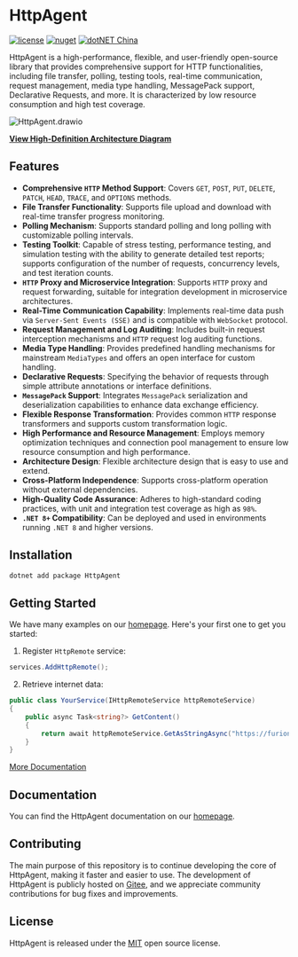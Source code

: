 # HttpAgent

[![license](https://img.shields.io/badge/license-MIT-orange?cacheSeconds=10800)](https://gitee.com/dotnetchina/HttpAgent/blob/master/LICENSE) [![nuget](https://img.shields.io/nuget/v/HttpAgent.svg?cacheSeconds=10800)](https://www.nuget.org/packages/HttpAgent) [![dotNET China](https://img.shields.io/badge/organization-dotNET%20China-yellow?cacheSeconds=10800)](https://gitee.com/dotnetchina)

HttpAgent is a high-performance, flexible, and user-friendly open-source library that provides comprehensive support for
HTTP functionalities, including file transfer, polling, testing tools, real-time communication, request management,
media type handling, MessagePack support, Declarative Requests, and more. It is characterized by low resource
consumption and high test coverage.

![HttpAgent.drawio](https://gitee.com/dotnetchina/HttpAgent/raw/master/drawio/HttpAgent.drawio.png "HttpAgent.drawio.png")

[**View High-Definition Architecture Diagram**](https://diagram-viewer.giteeusercontent.com?repo=dotnetchina/HttpAgent&ref=master&file=drawio/HttpAgent.drawio)

## Features

- **Comprehensive `HTTP` Method Support**: Covers `GET`, `POST`, `PUT`, `DELETE`, `PATCH`, `HEAD`, `TRACE`, and
  `OPTIONS` methods.
- **File Transfer Functionality**: Supports file upload and download with real-time transfer progress monitoring.
- **Polling Mechanism**: Supports standard polling and long polling with customizable polling intervals.
- **Testing Toolkit**: Capable of stress testing, performance testing, and simulation testing with the ability to
  generate detailed test reports; supports configuration of the number of requests, concurrency levels, and test
  iteration counts.
- **`HTTP` Proxy and Microservice Integration**: Supports `HTTP` proxy and request forwarding, suitable for integration
  development in microservice architectures.
- **Real-Time Communication Capability**: Implements real-time data push via `Server-Sent Events (SSE)` and is
  compatible with `WebSocket` protocol.
- **Request Management and Log Auditing**: Includes built-in request interception mechanisms and `HTTP` request log
  auditing functions.
- **Media Type Handling**: Provides predefined handling mechanisms for mainstream `MediaTypes` and offers an open
  interface for custom handling.
- **Declarative Requests**: Specifying the behavior of requests through simple attribute annotations or interface
  definitions.
- **`MessagePack` Support**: Integrates `MessagePack` serialization and deserialization capabilities to enhance data
  exchange efficiency.
- **Flexible Response Transformation**: Provides common `HTTP` response transformers and supports custom transformation
  logic.
- **High Performance and Resource Management**: Employs memory optimization techniques and connection pool management to
  ensure low resource consumption and high performance.
- **Architecture Design**: Flexible architecture design that is easy to use and extend.
- **Cross-Platform Independence**: Supports cross-platform operation without external dependencies.
- **High-Quality Code Assurance**: Adheres to high-standard coding practices, with unit and integration test coverage as
  high as `98%`.
- **`.NET 8+` Compatibility**: Can be deployed and used in environments running `.NET 8` and higher versions.

## Installation

```powershell
dotnet add package HttpAgent
```

## Getting Started

We have many examples on our [homepage](https://furion.net/docs/http-agent/). Here's your first one to get you started:

1. Register `HttpRemote` service:

```cs
services.AddHttpRemote();
```

2. Retrieve internet data:

```cs
public class YourService(IHttpRemoteService httpRemoteService)
{
    public async Task<string?> GetContent()
    {
        return await httpRemoteService.GetAsStringAsync("https://furion.net/");
    }
}
```

[More Documentation](https://furion.net/docs/http-agent/)

## Documentation

You can find the HttpAgent documentation on our [homepage](https://furion.net/docs/http-agent/).

## Contributing

The main purpose of this repository is to continue developing the core of HttpAgent, making it faster and easier to use.
The development of HttpAgent is publicly hosted on [Gitee](https://gitee.com/dotnetchina/HttpAgent), and we appreciate
community contributions for bug fixes and improvements.

## License

HttpAgent is released under the [MIT](./LICENSE) open source license.
